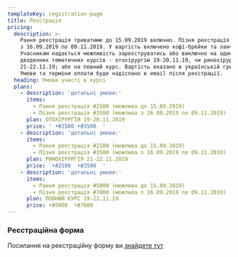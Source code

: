 ```yaml
---
templateKey: registration-page
title: Реєстрація
pricing:
  description: >-
    Рання реєстрація триватиме до 15.09.2019 включно. Пізня реєстрація триватиме
    з 16.09.2019 по 09.11.2019. У вартість включено кофі-брейки та ланч.
    Учасникам надається можливість зареєструватись або виключно на один з
    дводенних тематичних курсів - отохірургію 19-20.11.19, чи ринохірургію
    21-22.11.19; або на повний курс. Вартість вказано в українській гривні.
    Умови та терміни оплати буде надіслано в email після реєстрації.
  heading: Умови участі в курсі
  plans:
    - description: 'детальні умови:'
      items:
        - Рання реєстрація ₴2500 (можлива до 15.09.2019)
        - Пізня реєстрація ₴3500 (можлива з 16.09.2019 по 09.11.2019)
      plan: ОТОХІРУРГІЯ 19-20.11.2019
      price: ' •₴2500 •₴3500  '
    - description: 'детальні умови:'
      items:
        - Рання реєстрація ₴2500 (можлива до 15.09.2019)
        - Пізня реєстрація ₴3500 (можлива з 16.09.2019 по 09.11.2019)
      plan: РИНОХІРУРГІЯ 21-22.11.2019
      price: '•₴2500  •₴3500  '
    - description: 'детальні умови:'
      items:
        - Рання реєстрація ₴5000 (можлива до 15.09.2019)
        - Пізня реєстрація ₴7000 (можлива з 16.09.2019 по 09.11.2019)
      plan: ПОВНИЙ КУРС 19-22.11.19
      price: •₴5000  •₴7000
---
```

### Реєстраційна форма

Посилання на реєстраційну форму ви [знайдете тут](https://933609.typeform.com/to/KQvUhR)
